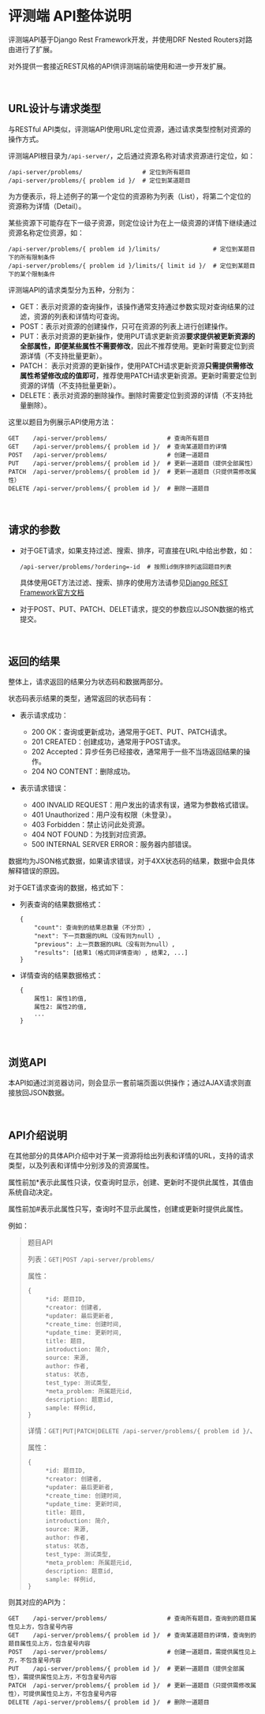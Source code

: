 评测端 API整体说明
===

评测端API基于Django Rest Framework开发，并使用DRF Nested Routers对路由进行了扩展。

对外提供一套接近REST风格的API供评测端前端使用和进一步开发扩展。

<br />

## URL设计与请求类型

与RESTful API类似，评测端API使用URL定位资源，通过请求类型控制对资源的操作方式。

评测端API根目录为```/api-server/```，之后通过资源名称对请求资源进行定位，如：
```
/api-server/problems/                 # 定位到所有题目
/api-server/problems/{ problem id }/  # 定位到某道题目
```
为方便表示，将上述例子的第一个定位的资源称为列表（List），将第二个定位的资源称为详情（Detail）。

某些资源下可能存在下一级子资源，则定位设计为在上一级资源的详情下继续通过资源名称定位资源，如：
```
/api-server/problems/{ problem id }/limits/               # 定位到某题目下的所有限制条件
/api-server/problems/{ problem id }/limits/{ limit id }/  # 定位到某题目下的某个限制条件
```

评测端API的请求类型分为五种，分别为：

* GET：表示对资源的查询操作，该操作通常支持通过参数实现对查询结果的过滤，资源的列表和详情均可查询。
* POST：表示对资源的创建操作，只可在资源的列表上进行创建操作。
* PUT：表示对资源的更新操作，使用PUT请求更新资源**要求提供被更新资源的全部属性，即便某些属性不需要修改**，因此不推荐使用。更新时需要定位到资源详情（不支持批量更新）。
* PATCH： 表示对资源的更新操作，使用PATCH请求更新资源**只需提供需修改属性希望修改成的值即可**，推荐使用PATCH请求更新资源。更新时需要定位到资源的详情（不支持批量更新）。
* DELETE：表示对资源的删除操作。删除时需要定位到资源的详情（不支持批量删除）。

这里以题目为例展示API使用方法：
```
GET    /api-server/problems/                 # 查询所有题目
GET    /api-server/problems/{ problem id }/  # 查询某道题目的详情
POST   /api-server/problems/                 # 创建一道题目
PUT    /api-server/problems/{ problem id }/  # 更新一道题目（提供全部属性）
PATCH  /api-server/problems/{ problem id }/  # 更新一道题目（只提供需修改属性）
DELETE /api-server/problems/{ problem id }/  # 删除一道题目
```

<br />

## 请求的参数
    
* 对于GET请求，如果支持过滤、搜索、排序，可直接在URL中给出参数，如：
    ```
    /api-server/problems/?ordering=-id  # 按照id倒序排列返回题目列表
    ```
    具体使用GET方法过滤、搜索、排序的使用方法请参见[Django REST Framework官方文档](http://www.django-rest-framework.org/)

* 对于POST、PUT、PATCH、DELET请求，提交的参数应以JSON数据的格式提交。

<br />

## 返回的结果

整体上，请求返回的结果分为状态码和数据两部分。
    
状态码表示结果的类型，通常返回的状态码有：

* 表示请求成功：
    * 200 OK：查询或更新成功，通常用于GET、PUT、PATCH请求。
    * 201 CREATED：创建成功，通常用于POST请求。
    * 202 Accepted：异步任务已经接收，通常用于一些不当场返回结果的操作。
    * 204 NO CONTENT：删除成功。
    
* 表示请求错误：
    * 400 INVALID REQUEST：用户发出的请求有误，通常为参数格式错误。
    * 401 Unauthorized：用户没有权限（未登录）。
    * 403 Forbidden：禁止访问此处资源。
    * 404 NOT FOUND：为找到对应资源。
    * 500 INTERNAL SERVER ERROR：服务器内部错误。
    
数据均为JSON格式数据，如果请求错误，对于4XX状态码的结果，数据中会具体解释错误的原因。

对于GET请求查询的数据，格式如下：

* 列表查询的结果数据格式：
    ```
    {
        "count": 查询到的结果总数量（不分页）,
        "next": 下一页数据的URL（没有则为null）,
        "previous": 上一页数据的URL（没有则为null）,
        "results": [结果1（格式同详情查询）, 结果2, ...]
    }
    ```
* 详情查询的结果数据格式：
    ```
    {
        属性1: 属性1的值,
        属性2: 属性2的值,
        ...
    }
    ```

<br />

## 浏览API

本API如通过浏览器访问，则会显示一套前端页面以供操作；通过AJAX请求则直接放回JSON数据。

<br />

## API介绍说明

在其他部分的具体API介绍中对于某一资源将给出列表和详情的URL，支持的请求类型，以及列表和详情中分别涉及的资源属性。
    
属性前加*表示此属性只读，仅查询时显示，创建、更新时不提供此属性，其值由系统自动决定。
    
属性前加#表示此属性只写，查询时不显示此属性，创建或更新时提供此属性。

例如：

>题目API
>
>   列表：```GET|POST /api-server/problems/```
>
>   属性：
>   ```
>   {
>        *id: 题目ID,
>        *creator: 创建者,
>        *updater: 最后更新者,
>        *create_time: 创建时间,
>        *update_time: 更新时间,
>        title: 题目,
>        introduction: 简介,
>        source: 来源,
>        author: 作者,
>        status: 状态,
>        test_type: 测试类型,
>        *meta_problem: 所属题元id,
>        description: 题意id,
>        sample: 样例id,
>   }
>   ```
>   详情：```GET|PUT|PATCH|DELETE /api-server/problems/{ problem id }/```、
>
>   属性：
>   ```
>   {
>        *id: 题目ID,
>        *creator: 创建者,
>        *updater: 最后更新者,
>        *create_time: 创建时间,
>        *update_time: 更新时间,
>        title: 题目,
>        introduction: 简介,
>        source: 来源,
>        author: 作者,
>        status: 状态,
>        test_type: 测试类型,
>        *meta_problem: 所属题元id,
>        description: 题意id,
>        sample: 样例id,
>   }
>   ```

则其对应的API为：
```
GET    /api-server/problems/                 # 查询所有题目，查询到的题目属性见上方，包含星号内容
GET    /api-server/problems/{ problem id }/  # 查询某道题目的详情，查询到的题目属性见上方，包含星号内容
POST   /api-server/problems/                 # 创建一道题目，需提供属性见上方，不包含星号内容
PUT    /api-server/problems/{ problem id }/  # 更新一道题目（提供全部属性），需提供属性见上方，不包含星号内容
PATCH  /api-server/problems/{ problem id }/  # 更新一道题目（只提供需修改属性），可提供属性见上方，不包含星号内容
DELETE /api-server/problems/{ problem id }/  # 删除一道题目
```
